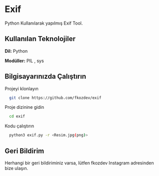 
# Exif

Python Kullanılarak yapılmış Exif Tool.
## Kullanılan Teknolojiler

**Dil:** Python

**Modüller:** PIL , sys

  
## Bilgisayarınızda Çalıştırın

Projeyi klonlayın

```bash
  git clone https://github.com/fkozdev/exif
```

Proje dizinine gidin

```bash
  cd exif
```

Kodu çalıştırın

```bash
  python3 exif.py -r <Resim.jpg(png)> 
```

  
## Geri Bildirim

Herhangi bir geri bildiriminiz varsa, lütfen fkozdev Instagram adresinden bize ulaşın.
  
